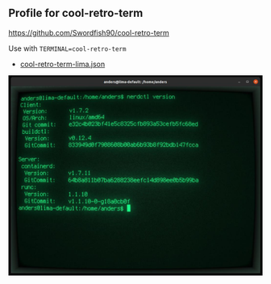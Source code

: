 ## Profile for cool-retro-term

<https://github.com/Swordfish90/cool-retro-term>

Use with `TERMINAL=cool-retro-term`

* [cool-retro-term-lima.json](cool-retro-term-lima.json)

![cool-retro-term lima](cool-retro-term-lima.jpg)
